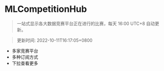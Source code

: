 # MLCompetitionHub

> 一站式显示各大数据竞赛平台正在进行的比赛，每天 16:00 UTC+8 自动更新。
  
> 更新时间: 2022-10-11T16:17:05+0800 

* 多家竞赛平台
* 多种订阅方式
* 下拉查看更多